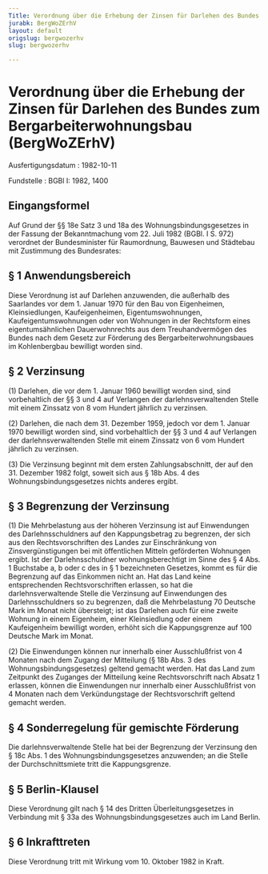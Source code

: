 ```yaml
---
Title: Verordnung über die Erhebung der Zinsen für Darlehen des Bundes zum Bergarbeiterwohnungsbau
jurabk: BergWoZErhV
layout: default
origslug: bergwozerhv
slug: bergwozerhv

---
```


# Verordnung über die Erhebung der Zinsen für Darlehen des Bundes zum Bergarbeiterwohnungsbau (BergWoZErhV)

Ausfertigungsdatum
:   1982-10-11

Fundstelle
:   BGBl I: 1982, 1400

## Eingangsformel

Auf Grund der §§ 18e Satz 3 und 18a des Wohnungsbindungsgesetzes in
der Fassung der Bekanntmachung vom 22. Juli 1982 (BGBl. I S. 972)
verordnet der Bundesminister für Raumordnung, Bauwesen und Städtebau
mit Zustimmung des Bundesrates:

## § 1 Anwendungsbereich

Diese Verordnung ist auf Darlehen anzuwenden, die außerhalb des
Saarlandes vor dem 1. Januar 1970 für den Bau von Eigenheimen,
Kleinsiedlungen, Kaufeigenheimen, Eigentumswohnungen,
Kaufeigentumswohnungen oder von Wohnungen in der Rechtsform eines
eigentumsähnlichen Dauerwohnrechts aus dem Treuhandvermögen des Bundes
nach dem Gesetz zur Förderung des Bergarbeiterwohnungsbaues im
Kohlenbergbau bewilligt worden sind.

## § 2 Verzinsung

(1) Darlehen, die vor dem 1. Januar 1960 bewilligt worden sind, sind
vorbehaltlich der §§ 3 und 4 auf Verlangen der darlehnsverwaltenden
Stelle mit einem Zinssatz von 8 vom Hundert jährlich zu verzinsen.

(2) Darlehen, die nach dem 31. Dezember 1959, jedoch vor dem 1. Januar
1970 bewilligt worden sind, sind vorbehaltlich der §§ 3 und 4 auf
Verlangen der darlehnsverwaltenden Stelle mit einem Zinssatz von 6 vom
Hundert jährlich zu verzinsen.

(3) Die Verzinsung beginnt mit dem ersten Zahlungsabschnitt, der auf
den 31. Dezember 1982 folgt, soweit sich aus § 18b Abs. 4 des
Wohnungsbindungsgesetzes nichts anderes ergibt.

## § 3 Begrenzung der Verzinsung

(1) Die Mehrbelastung aus der höheren Verzinsung ist auf Einwendungen
des Darlehnsschuldners auf den Kappungsbetrag zu begrenzen, der sich
aus den Rechtsvorschriften des Landes zur Einschränkung von
Zinsvergünstigungen bei mit öffentlichen Mitteln geförderten Wohnungen
ergibt. Ist der Darlehnsschuldner wohnungsberechtigt im Sinne des § 4
Abs. 1 Buchstabe a, b oder c des in § 1 bezeichneten Gesetzes, kommt
es für die Begrenzung auf das Einkommen nicht an. Hat das Land keine
entsprechenden Rechtsvorschriften erlassen, so hat die
darlehnsverwaltende Stelle die Verzinsung auf Einwendungen des
Darlehnsschuldners so zu begrenzen, daß die Mehrbelastung 70 Deutsche
Mark im Monat nicht übersteigt; ist das Darlehen auch für eine zweite
Wohnung in einem Eigenheim, einer Kleinsiedlung oder einem
Kaufeigenheim bewilligt worden, erhöht sich die Kappungsgrenze auf 100
Deutsche Mark im Monat.

(2) Die Einwendungen können nur innerhalb einer Ausschlußfrist von 4
Monaten nach dem Zugang der Mitteilung (§ 18b Abs. 3 des
Wohnungsbindungsgesetzes) geltend gemacht werden. Hat das Land zum
Zeitpunkt des Zuganges der Mitteilung keine Rechtsvorschrift nach
Absatz 1 erlassen, können die Einwendungen nur innerhalb einer
Ausschlußfrist von 4 Monaten nach dem Verkündungstage der
Rechtsvorschrift geltend gemacht werden.

## § 4 Sonderregelung für gemischte Förderung

Die darlehnsverwaltende Stelle hat bei der Begrenzung der Verzinsung
den § 18c Abs. 1 des Wohnungsbindungsgesetzes anzuwenden; an die
Stelle der Durchschnittsmiete tritt die Kappungsgrenze.

## § 5 Berlin-Klausel

Diese Verordnung gilt nach § 14 des Dritten Überleitungsgesetzes in
Verbindung mit § 33a des Wohnungsbindungsgesetzes auch im Land Berlin.

## § 6 Inkrafttreten

Diese Verordnung tritt mit Wirkung vom 10. Oktober 1982 in Kraft.


